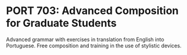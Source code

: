 # PORT 703: Advanced Composition for Graduate Students

Advanced grammar with exercises in translation from English into Portuguese. Free composition and training in the use of stylistic devices.